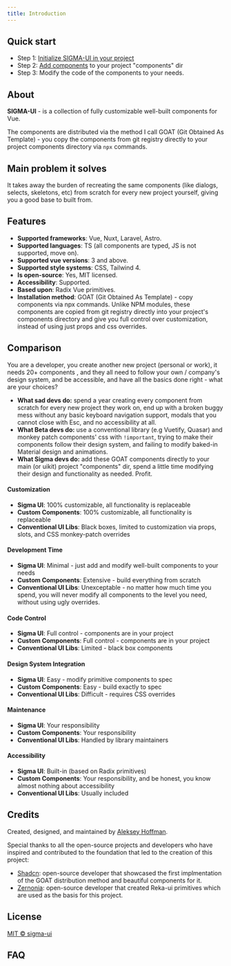 ```yaml
---
title: Introduction
---
```


## Quick start

- Step 1: <a href="/docs/installation.html">Initialize SIGMA-UI in your project</a>
- Step 2: <a href="/components/accordion.html">Add components</a> to your project "components" dir
- Step 3: Modify the code of the components to your needs.

## About

**SIGMA-UI** - is a collection of fully customizable well-built components for Vue. 

The components are distributed via the method I call GOAT (Git Obtained As Template) - you copy the components from git registry directly to your project components directory via `npx` commands.

## Main problem it solves

It takes away the burden of recreating the same components (like dialogs, selects, skeletons, etc) from scratch for every new project yourself, giving you a good base to built from.

## Features

- **Supported frameworks**: Vue, Nuxt, Laravel, Astro.
- **Supported languages**: TS (all components are typed, JS is not supported, move on).
- **Supported vue versions**: 3 and above.
- **Supported style systems**: CSS, Tailwind 4.
- **Is open-source**: Yes, MIT licensed.
- **Accessibility**: Supported.
- **Based upon**: Radix Vue primitives.
- **Installation method**: GOAT (Git Obtained As Template) - copy components via npx commands. Unlike NPM modules, these components are copied from git registry directly into your project's components directory and give you full control over customization, instead of using just props and css overrides.

## Comparison

You are a developer, you create another new project (personal or work), it needs 20+ components , and they all need to follow your own / company's design system, and be accessible, and have all the basics done right - what are your choices?

  - **What sad devs do:** spend a year creating every component from scratch for every new project they work on, end up with a broken buggy mess without any basic keyboard navigation support, modals that you cannot close with Esc, and no accessibility at all.
  - **What Beta devs do:** use a conventional library (e.g Vuetify, Quasar) and monkey patch components' css with `!important`, trying to make their components follow their design system, and failing to modify baked-in Material design and animations.
  - **What Sigma devs do:** add these GOAT components directly to your main (or uikit) project "components" dir, spend a little time modifying their design and functionality as needed. Profit.

#### Customization
- **Sigma UI**: 100% customizable, all functionality is replaceable
- **Custom Components**: 100% customizable, all functionality is replaceable
- **Conventional UI Libs**: Black boxes, limited to customization via props, slots, and CSS monkey-patch overrides

#### Development Time
- **Sigma UI**: Minimal - just add and modify well-built components to your needs
- **Custom Components**: Extensive - build everything from scratch
- **Conventional UI Libs**: Unexceptable - no matter how much time you spend, you will never modify all components to the level you need, without using ugly overrides.

#### Code Control
- **Sigma UI**: Full control - components are in your project
- **Custom Components**: Full control - components are in your project
- **Conventional UI Libs**: Limited - black box components

#### Design System Integration
- **Sigma UI**: Easy - modify primitive components to spec
- **Custom Components**: Easy - build exactly to spec
- **Conventional UI Libs**: Difficult - requires CSS overrides

#### Maintenance
- **Sigma UI**: Your responsibility
- **Custom Components**: Your responsibility
- **Conventional UI Libs**: Handled by library maintainers

#### Accessibility
- **Sigma UI**: Built-in (based on Radix primitives)
- **Custom Components**: Your responsibility, and be honest, you know almost nothing about accessibility
- **Conventional UI Libs**: Usually included

## Credits

Created, designed, and maintained by [Aleksey Hoffman](https://github.com/aleksey-hoffman).

Special thanks to all the open-source projects and developers who have inspired and contributed to the foundation that led to the creation of this project: 
 
- [Shadcn](https://github.com/shadcn): open-source developer that showcased the first implmentation of the GOAT distribution method and beautiful components for it. 
- [Zernonia](https://github.com/zernonia): open-source developer that created Reka-ui primitives which are used as the basis for this project.

## License

[MIT © sigma-ui](https://github.com/sigma-hub/sigma-ui/blob/main/LICENSE)

## FAQ

<Faq />
